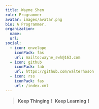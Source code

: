 ```yaml
---
title: Wayne Shen
role: Programmer
avatar: images/avatar.png
bio: A Programmer. 
organization:
  name: 
  url:
social:
  - icon: envelope
    iconPack: fas
    url: mailto:wayne_swh@163.com
  - icon: github
    iconPack: fab
    url: https://github.com/walterhoson
  - icon: rss
    iconPack: fas
    url: /index.xml
---
```


> **Keep Thinging！  Keep Learning！**